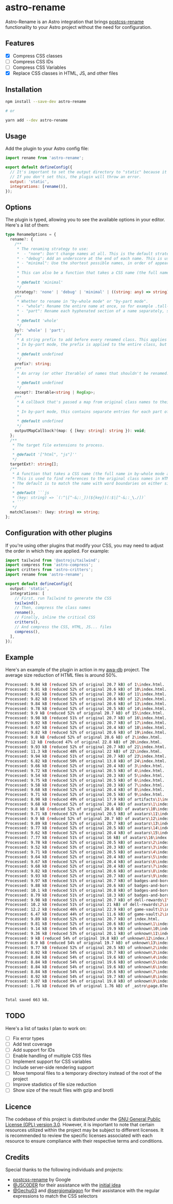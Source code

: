 # astro-rename

Astro-Rename is an Astro integration that brings [postcss-rename](https://github.com/google/postcss-rename) functionality to your Astro project without the need for configuration.

## Features

- [x] Compress CSS classes
- [ ] Compress CSS IDs
- [ ] Compress CSS Variables
- [x] Replace CSS classes in HTML, JS, and other files

## Installation

```bash
npm install --save-dev astro-rename

# or

yarn add --dev astro-rename
```

## Usage

Add the plugin to your Astro config file:

```js
import rename from 'astro-rename';

export default defineConfig({
  // It's important to set the output directory to "static" because it's the only method that will work with the current version of the plugin.
  // If you don't set this, the plugin will throw an error.
  output: 'static',
  integrations: [rename()],
});
```

## Options

The plugin is typed, allowing you to see the available options in your editor. Here's a list of them:

````ts
type RenameOptions = {
  rename?: {
    /**
     * The renaming strategy to use:
     *  - "none": Don't change names at all. This is the default strategy.
     * - "debug": Add an underscore at the end of each name. This is useful for keeping classes readable during debugging while still verifying that your templates and JavaScript aren't accidentally using non-renamed classes.
     * - "minimal": Use the shortest possible names, in order of appearance: the first class is renamed to .a, the second to .b, and so on.
     *
     * This can also be a function that takes a CSS name (the full name in by-whole mode and the part in by-part mode) and returns its renamed value.
     *
     * @default 'minimal'
     */
    strategy?: 'none' | 'debug' | 'minimal' | ((string: any) => string);
    /**
     * Whether to rename in "by-whole mode" or "by-part mode".
     * - "whole": Rename the entire name at once, so for example .tall-image might become .a. This is the default mode.
     * - "part": Rename each hyphenated section of a name separately, so for example .tall-image might become .a-b.
     *
     * @default 'whole'
     */
    by?: 'whole' | 'part';
    /**
     * A string prefix to add before every renamed class. This applies even if strategy is set to none.
     * In by-part mode, the prefix is applied to the entire class, but it isn't included in the output map.
     *
     * @default undefined
     */
    prefix?: string;
    /**
     * An array (or other Iterable) of names that shouldn't be renamed.
     *
     * @default undefined
     */
    except?: Iterable<string | RegExp>;
    /**
     * A callback that's passed a map from original class names to their renamed equivalents, so that an HTML template or JS class references can also be renamed.
     *
     * In by-part mode, this contains separate entries for each part of a class name. It doesn't contain any names that weren't renamed because of except.
     *
     * @default undefined
     */
    outputMapCallback?(map: { [key: string]: string }): void;
  };
  /**
   * The target file extensions to process.
   *
   * @default '["html", "js"]''
   */
  targetExt?: string[];
  /**
   * A function that takes a CSS name (the full name in by-whole mode and the part in by-part mode) and returns a regular expression that matches that name.
   * This is used to find references to the original class names in HTML templates and JS classes.
   * The default is to match the name with word boundaries on either side, but you can change this to match only the start or end of the name, or to match more or less than a whole word.
   *
   * @default ```js
   * (key: string) => `(:^|[^-&;:_])(${key})(:$|[^-&;:_\./])`
   * ```
   */
  matchClasses?: (key: string) => string;
};
````

## Configuration with other plugins

If you're using other plugins that modify your CSS, you may need to adjust the order in which they are applied. For example:

```ts
import tailwind from '@astrojs/tailwind';
import compress from 'astro-compress';
import critters from 'astro-critters';
import rename from 'astro-rename';

export default defineConfig({
  output: 'static',
  integrations: [
    // First, run Tailwind to generate the CSS
    tailwind(),
    // Then, compress the class names
    rename(),
    // Finally, inline the critical CSS
    critters(),
    // And compress the CSS, HTML, JS... files
    compress(),
  ],
});
```

## Example

Here's an example of the plugin in action in my [awa-db](https://github.com/RodrigoTomeES/awa-db) project. The average size reduction of HTML files is around 50%.

```bash
Processed: 9.94 kB (reduced 52% of original 20.7 kB) of 1\index.html.
Processed: 9.81 kB (reduced 52% of original 20.6 kB) of 10\index.html.
Processed: 9.91 kB (reduced 52% of original 20.7 kB) of 11\index.html.
Processed: 9.82 kB (reduced 52% of original 20.6 kB) of 12\index.html.
Processed: 9.84 kB (reduced 52% of original 20.6 kB) of 13\index.html.
Processed: 9.78 kB (reduced 52% of original 20.5 kB) of 14\index.html.
Processed: 9.9 kB (reduced 52% of original 20.7 kB) of 15\index.html.
Processed: 9.98 kB (reduced 51% of original 20.7 kB) of 16\index.html.
Processed: 9.92 kB (reduced 52% of original 20.7 kB) of 17\index.html.
Processed: 9.67 kB (reduced 52% of original 20.4 kB) of 18\index.html.
Processed: 9.82 kB (reduced 52% of original 20.6 kB) of 19\index.html.
Processed: 9.8 kB (reduced 52% of original 20.6 kB) of 2\index.html.
Processed: 12 kB (reduced 47% of original 22.8 kB) of 20\index.html.
Processed: 9.93 kB (reduced 52% of original 20.7 kB) of 21\index.html.
Processed: 11.3 kB (reduced 48% of original 22 kB) of 22\index.html.
Processed: 9.94 kB (reduced 51% of original 20.7 kB) of 23\index.html.
Processed: 6.82 kB (reduced 50% of original 13.8 kB) of 24\index.html.
Processed: 9.66 kB (reduced 52% of original 20.4 kB) of 3\index.html.
Processed: 9.72 kB (reduced 52% of original 20.5 kB) of 4\index.html.
Processed: 9.54 kB (reduced 53% of original 20.3 kB) of 5\index.html.
Processed: 9.75 kB (reduced 52% of original 20.5 kB) of 6\index.html.
Processed: 9.58 kB (reduced 52% of original 20.3 kB) of 7\index.html.
Processed: 9.68 kB (reduced 52% of original 20.4 kB) of 8\index.html.
Processed: 9.71 kB (reduced 52% of original 20.5 kB) of 9\index.html.
Processed: 8.98 kB (reduced 49% of original 17.9 kB) of artifacts\1\index.html.
Processed: 9.68 kB (reduced 52% of original 20.4 kB) of avatars\1\index.html.
Processed: 9.8 kB (reduced 52% of original 20.6 kB) of avatars\10\index.html.
Processed: 9.71 kB (reduced 52% of original 20.5 kB) of avatars\11\index.html.
Processed: 9.9 kB (reduced 52% of original 20.7 kB) of avatars\12\index.html.
Processed: 9.89 kB (reduced 52% of original 20.7 kB) of avatars\13\index.html.
Processed: 9.77 kB (reduced 52% of original 20.5 kB) of avatars\14\index.html.
Processed: 9.62 kB (reduced 52% of original 20.4 kB) of avatars\15\index.html.
Processed: 7.77 kB (reduced 51% of original 16 kB) of avatars\16\index.html.
Processed: 9.78 kB (reduced 52% of original 20.5 kB) of avatars\2\index.html.
Processed: 9.52 kB (reduced 53% of original 20.3 kB) of avatars\3\index.html.
Processed: 9.71 kB (reduced 52% of original 20.5 kB) of avatars\4\index.html.
Processed: 9.64 kB (reduced 52% of original 20.4 kB) of avatars\5\index.html.
Processed: 9.67 kB (reduced 52% of original 20.4 kB) of avatars\6\index.html.
Processed: 9.68 kB (reduced 52% of original 20.4 kB) of avatars\7\index.html.
Processed: 9.82 kB (reduced 52% of original 20.6 kB) of avatars\8\index.html.
Processed: 9.93 kB (reduced 52% of original 20.7 kB) of avatars\9\index.html.
Processed: 9.97 kB (reduced 51% of original 20.7 kB) of badges-and-borders\1\index.html.
Processed: 9.88 kB (reduced 52% of original 20.6 kB) of badges-and-borders\2\index.html.
Processed: 10.1 kB (reduced 51% of original 20.8 kB) of badges-and-borders\3\index.html.
Processed: 8.79 kB (reduced 51% of original 18.3 kB) of badges-and-borders\4\index.html.
Processed: 9.98 kB (reduced 51% of original 20.7 kB) of dell-rewards\1\index.html.
Processed: 10.2 kB (reduced 51% of original 21 kB) of dell-rewards\2\index.html.
Processed: 12.2 kB (reduced 46% of original 22.9 kB) of game-vault\1\index.html.
Processed: 6.47 kB (reduced 44% of original 11.6 kB) of game-vault\2\index.html.
Processed: 9.89 kB (reduced 52% of original 20.7 kB) of index.html.
Processed: 9.81 kB (reduced 52% of original 20.6 kB) of unknown\1\index.html.
Processed: 9.14 kB (reduced 54% of original 19.9 kB) of unknown\10\index.html.
Processed: 9.36 kB (reduced 53% of original 20.1 kB) of unknown\11\index.html.
Processed: 9 kB (reduced 54% of original 19.8 kB) of unknown\12\index.html.
Processed: 8.9 kB (reduced 54% of original 19.7 kB) of unknown\13\index.html.
Processed: 9.77 kB (reduced 52% of original 20.5 kB) of unknown\2\index.html.
Processed: 8.92 kB (reduced 54% of original 19.7 kB) of unknown\3\index.html.
Processed: 8.84 kB (reduced 54% of original 19.6 kB) of unknown\4\index.html.
Processed: 8.84 kB (reduced 54% of original 19.6 kB) of unknown\5\index.html.
Processed: 8.84 kB (reduced 54% of original 19.6 kB) of unknown\6\index.html.
Processed: 8.84 kB (reduced 54% of original 19.6 kB) of unknown\7\index.html.
Processed: 8.92 kB (reduced 54% of original 19.7 kB) of unknown\8\index.html.
Processed: 9.07 kB (reduced 54% of original 19.8 kB) of unknown\9\index.html.
Processed: 1.76 kB (reduced 0% of original 1.76 kB) of _astro\page.07ed4ffe.js.


Total saved 663 kB.
```

## TODO

Here's a list of tasks I plan to work on:

- [ ] Fix error types
- [ ] Add test coverage
- [ ] Add support for IDs
- [ ] Enable handling of multiple CSS files
- [ ] Implement support for CSS variables
- [ ] Include server-side rendering support
- [ ] Move temporal files to a temporary directory instead of the root of the project
- [ ] Improve stadistics of file size reduction
- [ ] Show size of the result files with gzip and brotli

## Licence

The codebase of this project is distributed under the [GNU General Public License (GPL) version 3.0](LICENCE). However, it is important to note that certain resources utilized within the project may be subject to different licenses. It is recommended to review the specific licenses associated with each resource to ensure compliance with their respective terms and conditions.

## Credits

Special thanks to the following individuals and projects:

- [postcss-rename](https://github.com/google/postcss-rename) by Google
- [@JSC0DER](https://github.com/JSC0DER) for their assistance with the [initial idea](https://github.com/google/postcss-rename/discussions/44)
- [@Gechu03](https://github.com/Gechu03) and [@sergiomalagon](https://github.com/sergiomalagon) for their assistance with the regular expressions to match the CSS selectors
